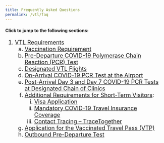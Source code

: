 ```yaml
---
title: Frequently Asked Questions
permalink: /vtl/faq
---
```

#### Click to jump to the following sections:
<ol style="margin-top:0px; margin-bottom:0px; font-size:18px; list-style-type:decimal;">
<li style="margin-top:0px; margin-bottom:0px; font-size:18px;"><a href="">VTL Requirements</a></li>
<ol style="margin-top:0px; margin-bottom:0px; font-size:18px; list-style-type:lower-latin;">
<li style="margin-top:0px; margin-bottom:0px; font-size:18px;"><a href="">Vaccination Requirement</a></li>
<li style="margin-top:0px; margin-bottom:0px; font-size:18px;"><a href="">Pre-Departure COVID-19 Polymerase Chain Reaction (PCR) Test</a></li>
<li style="margin-top:0px; margin-bottom:0px; font-size:18px;"><a href="">Designated VTL Flights</a></li>
<li style="margin-top:0px; margin-bottom:0px; font-size:18px;"><a href="">On-Arrival COVID-19 PCR Test at the Airport</a></li>
<li style="margin-top:0px; margin-bottom:0px; font-size:18px;"><a href="">Post-Arrival Day 3 and Day 7 COVID-19 PCR Tests at Designated Chain of Clinics</a></li>
<li style="margin-top:0px; margin-bottom:0px; font-size:18px;"><a href="">Additional Requirements for Short-Term Visitors</a>:
<ol style="margin-top:0px; margin-bottom:0px; font-size:18px; list-style-type:lower-roman;">
<li style="margin-top:0px; margin-bottom:0px; font-size:18px;"><a href="">Visa Application</a></li>
<li style="margin-top:0px; margin-bottom:0px; font-size:18px;"><a href="">Mandatory COVID-19 Travel Insurance Coverage</a></li>
<li style="margin-top:0px; margin-bottom:0px; font-size:18px;"><a href="">Contact Tracing – TraceTogether</a></li>

</ol>
</li>
<li style="margin-top:0px; margin-bottom:0px; font-size:18px;"><a href="">Application for the Vaccinated Travel Pass (VTP)</a></li> 
<li style="margin-top:0px; margin-bottom:0px; font-size:18px;"><a href="">Outbound Pre-Departure Test</a></li>
</ol>
</ol>